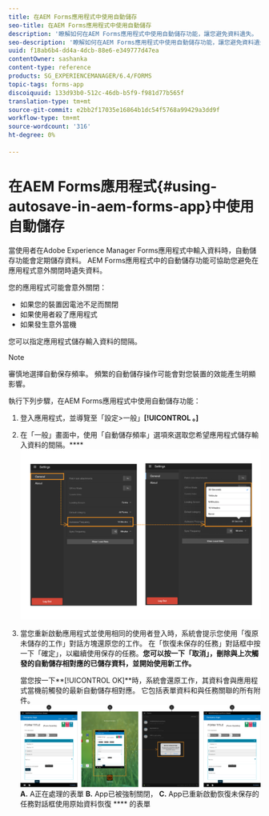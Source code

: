 ```yaml
---
title: 在AEM Forms應用程式中使用自動儲存
seo-title: 在AEM Forms應用程式中使用自動儲存
description: '瞭解如何在AEM Forms應用程式中使用自動儲存功能，讓您避免資料遺失。 '
seo-description: '瞭解如何在AEM Forms應用程式中使用自動儲存功能，讓您避免資料遺失。 '
uuid: f18ab6b4-dd4a-4dcb-88e6-e349777d47ea
contentOwner: sashanka
content-type: reference
products: SG_EXPERIENCEMANAGER/6.4/FORMS
topic-tags: forms-app
discoiquuid: 133d93b0-512c-46db-b5f9-f981d77b565f
translation-type: tm+mt
source-git-commit: e2bb2f17035e16864b1dc54f5768a99429a3dd9f
workflow-type: tm+mt
source-wordcount: '316'
ht-degree: 0%

---
```



# 在AEM Forms應用程式{#using-autosave-in-aem-forms-app}中使用自動儲存

當使用者在Adobe Experience Manager Forms應用程式中輸入資料時，自動儲存功能會定期儲存資料。 AEM Forms應用程式中的自動儲存功能可協助您避免在應用程式意外關閉時遺失資料。

您的應用程式可能會意外關閉：

* 如果您的裝置因電池不足而關閉
* 如果使用者殺了應用程式
* 如果發生意外當機

您可以指定應用程式儲存輸入資料的間隔。

>[!NOTE]
>
>審慎地選擇自動保存頻率。 頻繁的自動儲存操作可能會對您裝置的效能產生明顯影響。

執行下列步驟，在AEM Forms應用程式中使用自動儲存功能：

1. 登入應用程式，並導覽至「設定>一般」**[!UICONTROL 。]**
1. 在「一般」畫面中，使用「自動儲存頻率」選項來選取您希望應用程式儲存輸入資料的間隔。****
   [ ![設定自動保存頻率](assets/using-autosave-freq-07.png)](assets/using-autosave-freq-07-1.png)

1. 當您重新啟動應用程式並使用相同的使用者登入時，系統會提示您使用「復原未儲存的工作」對話方塊還原您的工作。 在「恢復未保存的任務」對話框中按一下「確定」，以繼續使用保存的任務。 ****&#x200B;您可以按一下「取消」，刪除與上次觸發的自動儲存相對應的已儲存資料，並開始使用新工作。****

   當您按一下&#x200B;**[!UICONTROL OK]**時，系統會還原工作，其資料會與應用程式當機前觸發的最新自動儲存相對應。 它包括表單資料和與任務關聯的所有附件。
   [ ![恢復任務&#x200B;](assets/autosave-flow.png)](assets/using-autosave-freq-06.png)**A.** A正在處理的表單 **B.** App已被強制關閉， **C.** App已重新啟動恢復未保存的任務對話框使用原始資料恢復 **** 的表單


